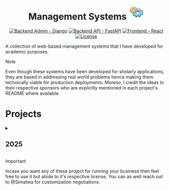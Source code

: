 <h1 align="center">Management Systems <img src="assets/system_9584.png" width="48px"/> </h1>

<p align="center">
<a href=""><img alt="Backend Admin - Django" src="https://img.shields.io/static/v1?logo=django&color=Blue&message=Admin&label=Django"/></a>
<a href=""><img alt="Backend API - FastAPI" src="https://img.shields.io/static/v1?logo=fastapi&color=Blue&message=RestAPI&label=FastAPI"/></a>
<a href=""><img alt="Frontend - React" src="https://img.shields.io/static/v1?logo=react&color=Blue&message=Frontend&label=React"/></a>
<a href="https://github.com/Simatwa/health-management-system/blob/main/LICENSE"><img alt="License" src="https://img.shields.io/static/v1?logo=license&color=Blue&message=Creative-Commons&label=License"/></a>
</p>

A collection of web-based management systems that I have developed for academic purposes.

> [!NOTE]
> Even though these systems have been developed for sholarly applications, they are based in addressing real world problems hence making them technically viable for production deployments. Moreso, I credit the ideas to their respective sponsors who are explicitly mentioned in each project's README where available.

# Projects

<details>

<summary>

## 2025

</summary>

|                Title                   |              Description               |              Landing Page Demo                | 
|----------------------------------------|----------------------------------------|------------------------------------------------|
| [Hospital Management System](https://github.com/Simatwa/hospital-management-system) |  Appointment scheduling, record management, and patient portal system all for better health. | ![landing page](https://raw.githubusercontent.com/Simatwa/hospital-management-system/refs/heads/main/assets/demo/index.png) |
| [Tailoring Management System](https://github.com/Simatwa/tailoring-management-system) | Showcase your tailoring services, let clients place and trace their orders while at the comfort of their computers. | ![landing page](https://raw.githubusercontent.com/Simatwa/tailoring-management-system/refs/heads/main/assets/demo/index.png) |
| [Pharmacy Management System](https://github.com/Simatwa/pharmacy-management-system) | Prescription processing, order management and customer communication made easy. | ![landing page](https://raw.githubusercontent.com/Simatwa/pharmacy-management-system/refs/heads/main/assets/demo/index.png) |


</details>


> [!IMPORTANT]
> Incase you want any of these project for running your business then feel free to use it but abide to it's respective license. You can as well reach out to @Simatwa for customization negotiations.

